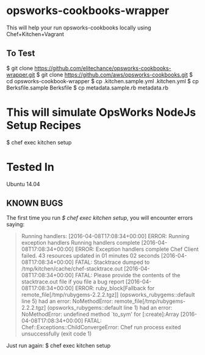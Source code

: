 # opsworks-cookbooks-wrapper

This will help your run opsworks-cookbooks locally using Chef+Kitchen+Vagrant

To Test
-------

$ git clone https://github.com/elitechance/opsworks-cookbooks-wrapper.git
$ git clone https://github.com/aws/opsworks-cookbooks.git
$ cd opsworks-cookbook-wrapper
$ cp .kitchen.sample.yml .kitchen.yml
$ cp Berksfile.sample Berksfile
$ cp metadata.sample.rb metadata.rb

# This will simulate OpsWorks NodeJs Setup Recipes
$ chef exec kitchen setup


# Tested In
Ubuntu 14.04

KNOWN BUGS
----------
The first time you run _$ chef exec kitchen setup_, you will encounter errors saying:

>Running handlers:
[2016-04-08T17:08:34+00:00] ERROR: Running exception handlers
Running handlers complete
[2016-04-08T17:08:34+00:00] ERROR: Exception handlers complete
Chef Client failed. 43 resources updated in 01 minutes 02 seconds
[2016-04-08T17:08:34+00:00] FATAL: Stacktrace dumped to /tmp/kitchen/cache/chef-stacktrace.out
[2016-04-08T17:08:34+00:00] FATAL: Please provide the contents of the stacktrace.out file if you file a bug report
[2016-04-08T17:08:34+00:00] ERROR: ruby_block[Fallback for remote_file[/tmp/rubygems-2.2.2.tgz]] (opsworks_rubygems::default line 5) had an error: NoMethodError: remote_file[/tmp/rubygems-2.2.2.tgz] (opsworks_rubygems::default line 1) had an error: NoMethodError: undefined method `to_sym' for [:create]:Array
[2016-04-08T17:08:34+00:00] FATAL: Chef::Exceptions::ChildConvergeError: Chef run process exited unsuccessfully (exit code 1)

Just run again:
$ chef exec kitchen setup
